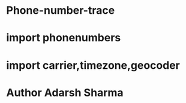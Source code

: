 # Phone-number-trace
# import phonenumbers
# import carrier,timezone,geocoder
# Author Adarsh Sharma
